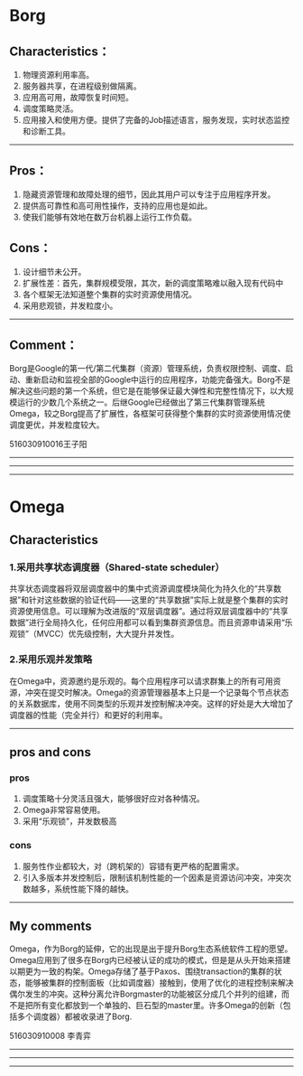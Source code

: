 # Borg

## Characteristics：

1. 物理资源利用率高。
2. 服务器共享，在进程级别做隔离。
3. 应用高可用，故障恢复时间短。
4. 调度策略灵活。
5. 应用接入和使用方便。提供了完备的Job描述语言，服务发现，实时状态监控和诊断工具。

----
## Pros：
1. 隐藏资源管理和故障处理的细节，因此其用户可以专注于应用程序开发。
2. 提供高可靠性和高可用性操作，支持的应用也是如此。
3. 使我们能够有效地在数万台机器上运行工作负载。
## Cons：
1. 设计细节未公开。
2. 扩展性差：首先，集群规模受限，其次，新的调度策略难以融入现有代码中
3. 各个框架无法知道整个集群的实时资源使用情况。
4. 采用悲观锁，并发粒度小。

----
## Comment：
Borg是Google的第一代/第二代集群（资源）管理系统，负责权限控制、调度、启动、重新启动和监视全部的Google中运行的应用程序，功能完备强大。Borg不是解决这些问题的第一个系统，但它是在能够保证最大弹性和完整性情况下，以大规模运行的少数几个系统之一。后继Google已经做出了第三代集群管理系统Omega，较之Borg提高了扩展性，各框架可获得整个集群的实时资源使用情况使调度更优，并发粒度较大。



516030910016王子阳

----
----
----

# Omega

## Characteristics

### 1.采用共享状态调度器（Shared-state scheduler）
共享状态调度器将双层调度器中的集中式资源调度模块简化为持久化的“共享数据”和针对这些数据的验证代码——这里的“共享数据”实际上就是整个集群的实时资源使用信息。可以理解为改进版的“双层调度器”。通过将双层调度器中的“共享数据”进行全局持久化，任何应用都可以看到集群资源信息。而且资源申请采用“乐观锁”（MVCC）优先级控制，大大提升并发性。

### 2.采用乐观并发策略
在Omega中，资源邀约是乐观的。每个应用程序可以请求群集上的所有可用资源，冲突在提交时解决。Omega的资源管理器基本上只是一个记录每个节点状态的关系数据库，使用不同类型的乐观并发控制解决冲突。这样的好处是大大增加了调度器的性能（完全并行）和更好的利用率。

----
## pros and cons
### pros
1. 调度策略十分灵活且强大，能够很好应对各种情况。
2. Omega非常容易使用。
3. 采用“乐观锁”，并发数极高

### cons
1. 服务性作业都较大，对（跨机架的）容错有更严格的配置需求。
2. 引入多版本并发控制后，限制该机制性能的一个因素是资源访问冲突，冲突次数越多，系统性能下降的越快。

----
## My comments
Omega，作为Borg的延伸，它的出现是出于提升Borg生态系统软件工程的愿望。Omega应用到了很多在Borg内已经被认证的成功的模式，但是是从头开始来搭建以期更为一致的构架。Omega存储了基于Paxos、围绕transaction的集群的状态，能够被集群的控制面板（比如调度器）接触到，使用了优化的进程控制来解决偶尔发生的冲突。这种分离允许Borgmaster的功能被区分成几个并列的组建，而不是把所有变化都放到一个单独的、巨石型的master里。许多Omega的创新（包括多个调度器）都被收录进了Borg.

516030910008 李青弈

----
----
----